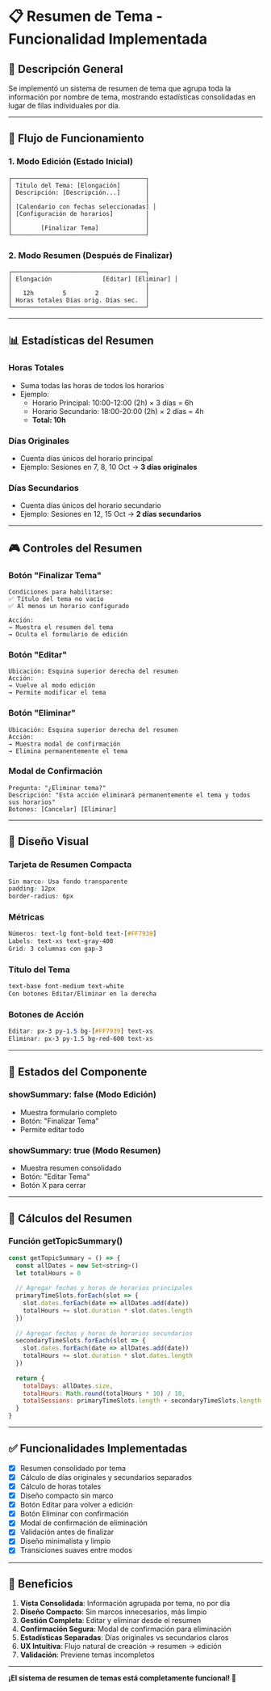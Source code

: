 # 📋 Resumen de Tema - Funcionalidad Implementada

## 🎯 **Descripción General**

Se implementó un sistema de resumen de tema que agrupa toda la información por nombre de tema, mostrando estadísticas consolidadas en lugar de filas individuales por día.

---

## 🔄 **Flujo de Funcionamiento**

### **1. Modo Edición (Estado Inicial)**
```
┌─────────────────────────────────────┐
│ Título del Tema: [Elongación]       │
│ Descripción: [Descripción...]       │
│                                     │
│ [Calendario con fechas seleccionadas] │
│ [Configuración de horarios]         │
│                                     │
│        [Finalizar Tema]             │
└─────────────────────────────────────┘
```

### **2. Modo Resumen (Después de Finalizar)**
```
┌─────────────────────────────────────┐
│ Elongación              [Editar] [Eliminar] │
│                                     │
│   12h        5        2             │
│ Horas totales Días orig. Días sec.  │
└─────────────────────────────────────┘
```

---

## 📊 **Estadísticas del Resumen**

### **Horas Totales**
- Suma todas las horas de todos los horarios
- Ejemplo: 
  - Horario Principal: 10:00-12:00 (2h) × 3 días = 6h
  - Horario Secundario: 18:00-20:00 (2h) × 2 días = 4h
  - **Total: 10h**

### **Días Originales**
- Cuenta días únicos del horario principal
- Ejemplo: Sesiones en 7, 8, 10 Oct → **3 días originales**

### **Días Secundarios**
- Cuenta días únicos del horario secundario
- Ejemplo: Sesiones en 12, 15 Oct → **2 días secundarios**

---

## 🎮 **Controles del Resumen**

### **Botón "Finalizar Tema"**
```
Condiciones para habilitarse:
✅ Título del tema no vacío
✅ Al menos un horario configurado

Acción:
→ Muestra el resumen del tema
→ Oculta el formulario de edición
```

### **Botón "Editar"**
```
Ubicación: Esquina superior derecha del resumen
Acción:
→ Vuelve al modo edición
→ Permite modificar el tema
```

### **Botón "Eliminar"**
```
Ubicación: Esquina superior derecha del resumen
Acción:
→ Muestra modal de confirmación
→ Elimina permanentemente el tema
```

### **Modal de Confirmación**
```
Pregunta: "¿Eliminar tema?"
Descripción: "Esta acción eliminará permanentemente el tema y todos sus horarios"
Botones: [Cancelar] [Eliminar]
```

---

## 🎨 **Diseño Visual**

### **Tarjeta de Resumen Compacta**
```css
Sin marco: Usa fondo transparente
padding: 12px
border-radius: 6px
```

### **Métricas**
```css
Números: text-lg font-bold text-[#FF7939]
Labels: text-xs text-gray-400
Grid: 3 columnas con gap-3
```

### **Título del Tema**
```css
text-base font-medium text-white
Con botones Editar/Eliminar en la derecha
```

### **Botones de Acción**
```css
Editar: px-3 py-1.5 bg-[#FF7939] text-xs
Eliminar: px-3 py-1.5 bg-red-600 text-xs
```

---

## 🔧 **Estados del Componente**

### **showSummary: false (Modo Edición)**
- Muestra formulario completo
- Botón: "Finalizar Tema"
- Permite editar todo

### **showSummary: true (Modo Resumen)**
- Muestra resumen consolidado
- Botón: "Editar Tema"
- Botón X para cerrar

---

## 📝 **Cálculos del Resumen**

### **Función getTopicSummary()**
```javascript
const getTopicSummary = () => {
  const allDates = new Set<string>()
  let totalHours = 0
  
  // Agregar fechas y horas de horarios principales
  primaryTimeSlots.forEach(slot => {
    slot.dates.forEach(date => allDates.add(date))
    totalHours += slot.duration * slot.dates.length
  })
  
  // Agregar fechas y horas de horarios secundarios
  secondaryTimeSlots.forEach(slot => {
    slot.dates.forEach(date => allDates.add(date))
    totalHours += slot.duration * slot.dates.length
  })
  
  return {
    totalDays: allDates.size,
    totalHours: Math.round(totalHours * 10) / 10,
    totalSessions: primaryTimeSlots.length + secondaryTimeSlots.length
  }
}
```

---

## ✅ **Funcionalidades Implementadas**

- [x] Resumen consolidado por tema
- [x] Cálculo de días originales y secundarios separados
- [x] Cálculo de horas totales
- [x] Diseño compacto sin marco
- [x] Botón Editar para volver a edición
- [x] Botón Eliminar con confirmación
- [x] Modal de confirmación de eliminación
- [x] Validación antes de finalizar
- [x] Diseño minimalista y limpio
- [x] Transiciones suaves entre modos

---

## 🎯 **Beneficios**

1. **Vista Consolidada**: Información agrupada por tema, no por día
2. **Diseño Compacto**: Sin marcos innecesarios, más limpio
3. **Gestión Completa**: Editar y eliminar desde el resumen
4. **Confirmación Segura**: Modal de confirmación para eliminación
5. **Estadísticas Separadas**: Días originales vs secundarios claros
6. **UX Intuitiva**: Flujo natural de creación → resumen → edición
7. **Validación**: Previene temas incompletos

---

**¡El sistema de resumen de temas está completamente funcional! 🎉**
